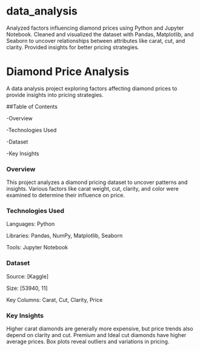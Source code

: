 # data_analysis
Analyzed factors influencing diamond prices using Python and Jupyter Notebook. Cleaned and visualized the dataset with Pandas, Matplotlib, and Seaborn to uncover relationships between attributes like carat, cut, and clarity. Provided insights for better pricing strategies.

# Diamond Price Analysis

A data analysis project exploring factors affecting diamond prices to provide insights into pricing strategies.

##Table of Contents

-Overview

-Technologies Used

-Dataset

-Key Insights

### Overview

This project analyzes a diamond pricing dataset to uncover patterns and insights. Various factors like carat weight, cut, clarity, and color were examined to determine their influence on price.

### Technologies Used

Languages: Python

Libraries: Pandas, NumPy, Matplotlib, Seaborn

Tools: Jupyter Notebook

### Dataset

Source: [Kaggle]

Size: [53940, 11]

Key Columns: Carat, Cut, Clarity, Price

### Key Insights

Higher carat diamonds are generally more expensive, but price trends also depend on clarity and cut. Premium and Ideal cut diamonds have higher average prices. Box plots reveal outliers and variations in pricing.
